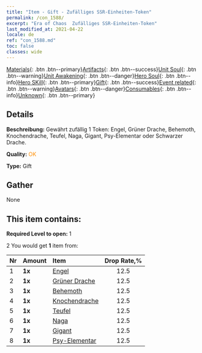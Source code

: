 ```yaml
---
title: "Item - Gift - Zufälliges SSR-Einheiten-Token"
permalink: /con_1588/
excerpt: "Era of Chaos  Zufälliges SSR-Einheiten-Token"
last_modified_at: 2021-04-22
locale: de
ref: "con_1588.md"
toc: false
classes: wide
---
```

 [Materials](/ItemsDE/){: .btn .btn--primary}[Artifacts](/ItemsDE/Artifacts/){: .btn .btn--success}[Unit Soul](/ItemsDE/UnitSoul/){: .btn .btn--warning}[Unit Awakening](/ItemsDE/UnitAwakening/){: .btn .btn--danger}[Hero Soul](/ItemsDE/HeroSoul/){: .btn .btn--info}[Hero SKill](/ItemsDE/HeroSkill/){: .btn .btn--primary}[Gift](/ItemsDE/Gift/){: .btn .btn--success}[Event related](/ItemsDE/Events/){: .btn .btn--warning}[Avatars](/ItemsDE/Avatars/){: .btn .btn--danger}[Consumables](/ItemsDE/Consumables/){: .btn .btn--info}[Unknown](/ItemsDE/Unknown/){: .btn .btn--primary}

## Details
 **Beschreibung:** Gewährt zufällig 1 Token: Engel, Grüner Drache, Behemoth, Knochendrache, Teufel, Naga, Gigant, Psy-Elementar oder Schwarzer Drache.

 **Quality:** <span style="color: #FF8C00">OK</span>

 **Type:** Gift

## Gather

  None

## This item contains:

 **Required Level to open:** 1

 2 You would get **1** item  from:

  | Nr | Amount |     Item    | Drop Rate,% |
  |:---|:-------|:------------|:---------:|
  | 1 |  **1x** | [Engel](/de/Items/unt_196/) | 12.5 | 
  | 2 |  **1x** | [Grüner Drache](/de/Items/unt_205/) | 12.5 | 
  | 3 |  **1x** | [Behemoth](/de/Items/unt_223/) | 12.5 | 
  | 4 |  **1x** | [Knochendrache](/de/Items/unt_214/) | 12.5 | 
  | 5 |  **1x** | [Teufel](/de/Items/unt_232/) | 12.5 | 
  | 6 |  **1x** | [Naga](/de/Items/unt_240/) | 12.5 | 
  | 7 |  **1x** | [Gigant](/de/Items/unt_241/) | 12.5 | 
  | 8 |  **1x** | [Psy-Elementar](/de/Items/unt_267/) | 12.5 | 
